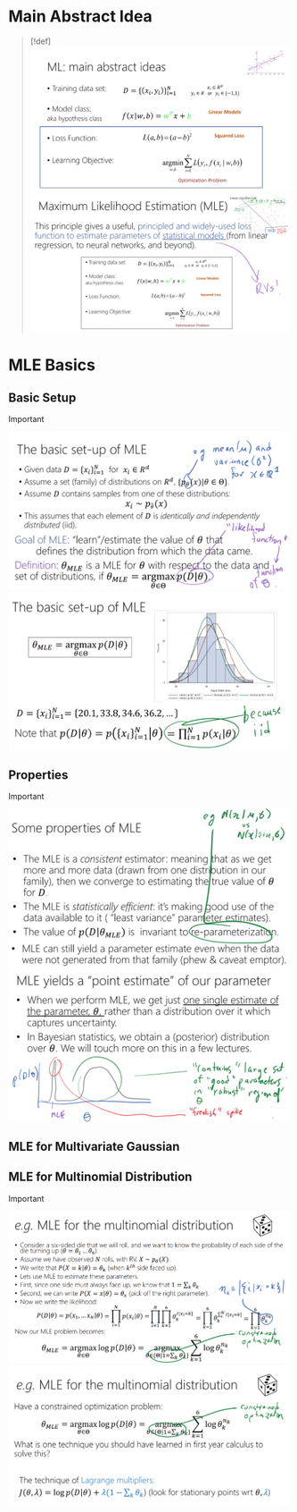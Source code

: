 # Main Abstract Idea
> [!def]
> ![](MLE&Multivariate%20Gaussian.assets/image-20231129103501006.png)![](MLE&Multivariate%20Gaussian.assets/image-20231129103523312.png)


# MLE Basics
## Basic Setup
> [!important]
> ![](MLE&Multivariate%20Gaussian.assets/image-20231129104246172.png)![](MLE&Multivariate%20Gaussian.assets/image-20231129104259622.png)


## Properties
> [!important]
> ![](MLE&Multivariate%20Gaussian.assets/image-20231129104318935.png)![](MLE&Multivariate%20Gaussian.assets/image-20231129171133577.png)


## MLE for Multivariate Gaussian



## MLE for Multinomial Distribution
> [!important]
> ![](MLE&Multivariate%20Gaussian.assets/image-20231129171934452.png)![](MLE&Multivariate%20Gaussian.assets/image-20231129172007882.png)








